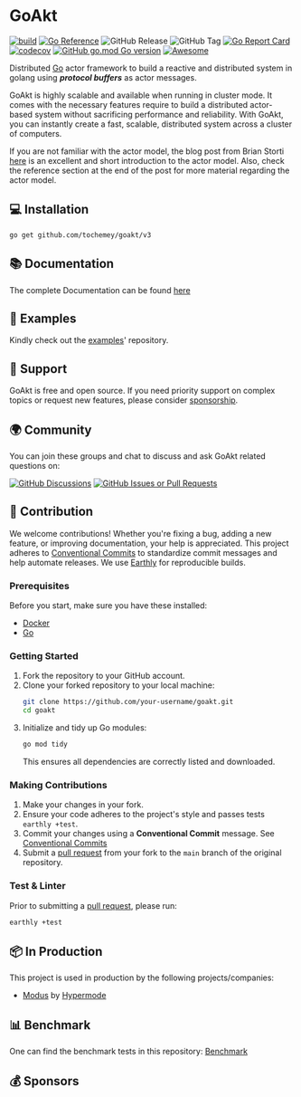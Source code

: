 # GoAkt

[![build](https://img.shields.io/github/actions/workflow/status/Tochemey/goakt/build.yml?branch=main)](https://github.com/Tochemey/goakt/actions/workflows/build.yml)
[![Go Reference](https://pkg.go.dev/badge/github.com/tochemey/goakt.svg)](https://pkg.go.dev/github.com/tochemey/goakt)
![GitHub Release](https://img.shields.io/github/v/release/Tochemey/goakt)
![GitHub Tag](https://img.shields.io/github/v/tag/Tochemey/goakt)
[![Go Report Card](https://goreportcard.com/badge/github.com/tochemey/goakt)](https://goreportcard.com/report/github.com/tochemey/goakt)
[![codecov](https://codecov.io/gh/Tochemey/goakt/graph/badge.svg?token=J0p9MzwSRH)](https://codecov.io/gh/Tochemey/goakt)
[![GitHub go.mod Go version](https://img.shields.io/github/go-mod/go-version/Tochemey/goakt)](https://go.dev/doc/install)
[![Awesome](https://awesome.re/badge.svg)](https://github.com/avelino/awesome-go)



Distributed [Go](https://go.dev/) actor framework to build a reactive and distributed system in golang using
_**protocol buffers**_ as actor messages.

GoAkt is highly scalable and available when running in cluster mode. It comes with the necessary features require to
build a distributed actor-based system without sacrificing performance and reliability. With GoAkt, you can instantly create a fast, scalable, distributed system
across a cluster of computers.

If you are not familiar with the actor model, the blog post from Brian Storti [here](https://www.brianstorti.com/the-actor-model/) is an excellent and short introduction to the actor model.
Also, check the reference section at the end of the post for more material regarding the actor model.

## 💻 Installation
```shell
go get github.com/tochemey/goakt/v3
```

## 📚 Documentation

The complete Documentation can be found [here](https://tochemey.gitbook.io/goakt)

## 📝 Examples

Kindly check out the [examples](https://github.com/Tochemey/goakt-examples)' repository.

## 💪 Support

GoAkt is free and open source. If you need priority support on complex topics or request new features, please consider [sponsorship](https://github.com/sponsors/Tochemey).

## 🌍 Community

You can join these groups and chat to discuss and ask GoAkt related questions on:

[![GitHub Discussions](https://img.shields.io/github/discussions/Tochemey/goakt)](https://github.com/Tochemey/goakt/discussions)
[![GitHub Issues or Pull Requests](https://img.shields.io/github/issues/Tochemey/goakt)](https://github.com/Tochemey/goakt/issues)

## 🤝 Contribution

We welcome contributions! Whether you're fixing a bug, adding a new feature, or improving documentation, your help is appreciated.
This project adheres to [Conventional Commits](https://www.conventionalcommits.org/en/v1.0.0/) to standardize commit messages and help automate releases.
We use [Earthly](https://earthly.dev/get-earthly) for reproducible builds.

### Prerequisites

Before you start, make sure you have these installed:

* [Docker](https://docs.docker.com/get-started/get-docker/)
* [Go](https://go.dev/doc/install)

### Getting Started

1.  Fork the repository to your GitHub account.
2.  Clone your forked repository to your local machine:
    ```bash
    git clone https://github.com/your-username/goakt.git
    cd goakt
    ```
3.  Initialize and tidy up Go modules:
    ```bash
    go mod tidy
    ```
    This ensures all dependencies are correctly listed and downloaded.

### Making Contributions

1. Make your changes in your fork.
2. Ensure your code adheres to the project's style and passes tests `earthly +test`.
3. Commit your changes using a **Conventional Commit** message. See [Conventional Commits](https://www.conventionalcommits.org/en/v1.0.0/)
4. Submit a [pull request](https://help.github.com/articles/using-pull-requests) from your fork to the `main` branch of the original repository.

### Test & Linter

Prior to submitting a [pull request](https://help.github.com/articles/using-pull-requests), please run:

```bash
earthly +test
```

## 📦 In Production

This project is used in production by the following projects/companies:

- [Modus](https://docs.hypermode.com/modus/overview) by [Hypermode](https://hypermode.com/)

## 📊 Benchmark

One can find the benchmark tests in this repository: [Benchmark](https://github.com/Tochemey/goakt-examples/tree/main/actor-benchmark)

## 💰 Sponsors

<!-- sponsors --><!-- sponsors -->
